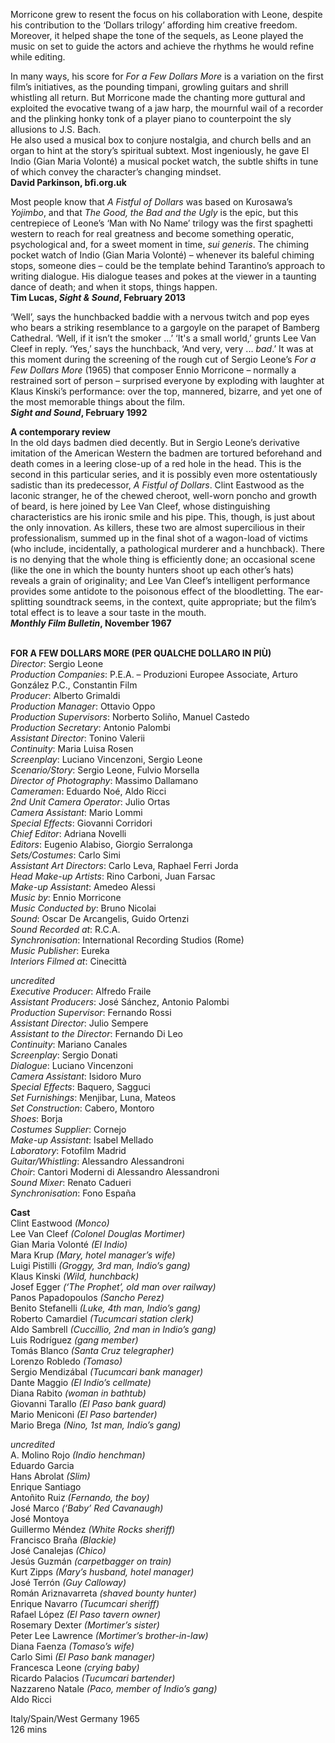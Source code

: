 

Morricone grew to resent the focus on his collaboration with Leone, despite his contribution to the ‘Dollars trilogy’ affording him creative freedom. Moreover, it helped shape the tone of the sequels, as Leone played the music on set to guide the actors and achieve the rhythms he would refine while editing.

In many ways, his score for _For a Few Dollars More_ is a variation on the first film’s initiatives, as the pounding timpani, growling guitars and shrill whistling all return. But Morricone made the chanting more guttural and exploited the evocative twang of a jaw harp, the mournful wail of a recorder and the plinking honky tonk of a player piano to counterpoint the sly allusions to J.S. Bach.  
He also used a musical box to conjure nostalgia, and church bells and an organ to hint at the story’s spiritual subtext. Most ingeniously, he gave El Indio (Gian Maria Volonté) a musical pocket watch, the subtle shifts in tune of which convey the character’s changing mindset.  
**David Parkinson, bfi.org.uk**

Most people know that _A Fistful of Dollars_ was based on Kurosawa’s _Yojimbo_, and that _The Good, the Bad and the Ugly_ is the epic, but this centrepiece of Leone’s ‘Man with No Name’ trilogy was the first spaghetti western to reach for real greatness and become something operatic, psychological and, for a sweet moment in time, _sui generis_. The chiming pocket watch of Indio (Gian Maria Volonté) – whenever its baleful chiming stops, someone dies – could be the template behind Tarantino’s approach to writing dialogue. His dialogue teases and pokes at the viewer in a taunting dance of death; and when it stops,  things happen.  
**Tim Lucas, _Sight & Sound_, February 2013**

‘Well’, says the hunchbacked baddie with a nervous twitch and pop eyes who bears a striking resemblance to a gargoyle on the parapet of Bamberg Cathedral. ‘Well, if it isn’t the smoker ...’ ‘It's a small world,’ grunts Lee Van Cleef in reply. ‘Yes,’ says the hunchback, ‘And very, very ... _bad_.’ It was at this moment during the screening of the rough cut of Sergio Leone’s _For a Few Dollars More_ (1965) that composer Ennio Morricone – normally a restrained sort of person – surprised everyone by exploding with laughter at Klaus Kinski’s performance: over the top, mannered, bizarre, and yet one of the most memorable things about the film.  
**_Sight and Sound_, February 1992**

**A contemporary review**  
In the old days badmen died decently. But in Sergio Leone’s derivative imitation of the American Western the badmen are tortured beforehand and death comes in a leering close-up of a red hole in the head. This is the second in this particular series, and it is possibly even more ostentatiously sadistic than its predecessor, _A Fistful of Dollars_. Clint Eastwood as the laconic stranger, he of the chewed cheroot, well-worn poncho and growth of beard, is here joined by Lee Van Cleef, whose distinguishing characteristics are his ironic smile and his pipe. This, though, is just about the only innovation. As killers, these two are almost supercilious in their professionalism, summed up in the final shot of a wagon-load of victims (who include, incidentally, a pathological murderer and a hunchback). There is no denying that the whole thing is efficiently done; an occasional scene (like the one in which the bounty hunters shoot up each other’s hats) reveals a grain of originality; and Lee Van Cleef’s intelligent performance provides some antidote to the poisonous effect of the bloodletting. The ear-splitting soundtrack seems, in the context, quite appropriate; but the film’s total effect is to leave a sour taste in the mouth.  
**_Monthly Film Bulletin_, November 1967**
<br><br>


**FOR A FEW DOLLARS MORE  (PER QUALCHE DOLLARO IN PIÙ)**  
_Director_: Sergio Leone  
_Production Companies_:  P.E.A. – Produzioni Europee Associate,  Arturo González P.C., Constantin Film  
_Producer_: Alberto Grimaldi  
_Production Manager_: Ottavio Oppo  
_Production Supervisors_: Norberto Soliño,  Manuel Castedo  
_Production Secretary_: Antonio Palombi  
_Assistant Director_: Tonino Valerii  
_Continuity_: Maria Luisa Rosen  
_Screenplay_: Luciano Vincenzoni, Sergio Leone  
_Scenario/Story_: Sergio Leone, Fulvio Morsella  
_Director of Photography_: Massimo Dallamano  
_Cameramen_: Eduardo Noé, Aldo Ricci  
_2nd Unit Camera Operator_: Julio Ortas  
_Camera Assistant_: Mario Lommi  
_Special Effects_: Giovanni Corridori  
_Chief Editor_: Adriana Novelli  
_Editors_: Eugenio Alabiso, Giorgio Serralonga  
_Sets/Costumes_: Carlo Simi  
_Assistant Art Directors_: Carlo Leva,  Raphael Ferri Jorda  
_Head Make-up Artists_: Rino Carboni, Juan Farsac  
_Make-up Assistant_: Amedeo Alessi  
_Music by_: Ennio Morricone  
_Music Conducted by_: Bruno Nicolai  
_Sound_: Oscar De Arcangelis, Guido Ortenzi  
_Sound Recorded at_: R.C.A.  
_Synchronisation_:  International Recording Studios (Rome)  
_Music Publisher_: Eureka  
_Interiors Filmed at_: Cinecittà

_uncredited_  
_Executive Producer_: Alfredo Fraile  
_Assistant Producers_: José Sánchez,  Antonio Palombi  
_Production Supervisor_: Fernando Rossi  
_Assistant Director_: Julio Sempere  
_Assistant to the Director_: Fernando Di Leo  
_Continuity_: Mariano Canales  
_Screenplay_: Sergio Donati  
_Dialogue_: Luciano Vincenzoni  
_Camera Assistant_: Isidoro Muro  
_Special Effects_: Baquero, Sagguci  
_Set Furnishings_: Menjibar, Luna, Mateos  
_Set Construction_: Cabero, Montoro  
_Shoes_: Borja  
_Costumes Supplier_: Cornejo  
_Make-up Assistant_: Isabel Mellado  
_Laboratory_: Fotofilm Madrid  
_Guitar/Whistling_: Alessandro Alessandroni  
_Choir_: Cantori Moderni di Alessandro Alessandroni  
_Sound Mixer_: Renato Cadueri  
_Synchronisation_: Fono España

**Cast**  
Clint Eastwood _(Monco)_  
Lee Van Cleef _(Colonel Douglas Mortimer)_  
Gian Maria Volonté _(El Indio)_  
Mara Krup _(Mary, hotel manager’s wife)_  
Luigi Pistilli _(Groggy, 3rd man, Indio’s gang)_  
Klaus Kinski _(Wild, hunchback)_  
Josef Egger _(‘The Prophet’, old man over railway)_  
Panos Papadopoulos _(Sancho Perez)_  
Benito Stefanelli _(Luke, 4th man, Indio’s gang)_  
Roberto Camardiel _(Tucumcari station clerk)_  
Aldo Sambrell _(Cuccillio, 2nd man in Indio’s gang)_  
Luis Rodríguez _(gang member)_  
Tomás Blanco _(Santa Cruz telegrapher)_  
Lorenzo Robledo _(Tomaso)_  
Sergio Mendizábal _(Tucumcari bank manager)_  
Dante Maggio _(El Indio’s cellmate)_  
Diana Rabito _(woman in bathtub)_  
Giovanni Tarallo _(El Paso bank guard)_  
Mario Meniconi _(El Paso bartender)_  
Mario Brega _(Nino, 1st man, Indio’s gang)_

_uncredited_  
A. Molino Rojo _(Indio henchman)_  
Eduardo Garcia  
Hans Abrolat _(Slim)_  
Enrique Santiago  
Antoñito Ruiz _(Fernando, the boy)_  
José Marco _(‘Baby’ Red Cavanaugh)_  
José Montoya  
Guillermo Méndez _(White Rocks sheriff)_  
Francisco Braña _(Blackie)_  
José Canalejas _(Chico)_  
Jesús Guzmán _(carpetbagger on train)_  
Kurt Zipps _(Mary’s husband, hotel manager)_  
José Terrón _(Guy Calloway)_  
Román Ariznavarreta _(shaved bounty hunter)_  
Enrique Navarro _(Tucumcari sheriff)_  
Rafael López _(El Paso tavern owner)_  
Rosemary Dexter _(Mortimer’s sister)_  
Peter Lee Lawrence _(Mortimer’s brother-in-law)_  
Diana Faenza _(Tomaso’s wife)_  
Carlo Simi _(El Paso bank manager)_  
Francesca Leone _(crying baby)_  
Ricardo Palacios _(Tucumcari bartender)_  
Nazzareno Natale _(Paco, member of Indio’s gang)_  
Aldo Ricci

Italy/Spain/West Germany 1965  
126 mins
<br><br>


<!--stackedit_data:
eyJoaXN0b3J5IjpbNjA4NDUwODRdfQ==
-->